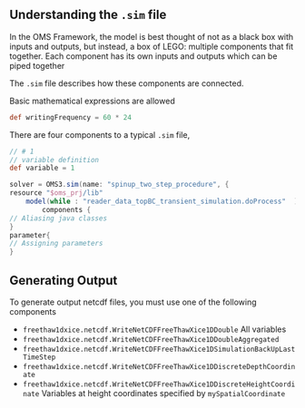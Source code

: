 ## Understanding the `.sim` file
In the OMS Framework, the model is best thought of not as a black box with inputs and outputs, but instead, a box of LEGO: multiple components that fit together.  Each component has its own inputs and outputs which can be piped together

The `.sim` file describes how these components are connected. 

Basic mathematical expressions are allowed
```groovy
def writingFrequency = 60 * 24
```

There are  four components to a typical `.sim` file,
```groovy
// # 1
// variable definition
def variable = 1

solver = OMS3.sim(name: "spinup_two_step_procedure", {
resource "$oms_prj/lib"
	model(while : "reader_data_topBC_transient_simulation.doProcess"  ){
		components {
// Aliasing java classes
}
parameter{
// Assigning parameters
}

```
## Generating Output
To generate output netcdf files, you must use one of the following components
* `freethaw1dxice.netcdf.WriteNetCDFFreeThawXice1DDouble` All variables 
* `freethaw1dxice.netcdf.WriteNetCDFFreeThawXice1DDoubleAggregated` 
*	`freethaw1dxice.netcdf.WriteNetCDFFreeThawXice1DSimulationBackUpLastTimeStep`
*	`freethaw1dxice.netcdf.WriteNetCDFFreeThawXice1DDiscreteDepthCoordinate` 
*	`freethaw1dxice.netcdf.WriteNetCDFFreeThawXice1DDiscreteHeightCoordinate` Variables at height coordinates specified by `mySpatialCoordinate`

